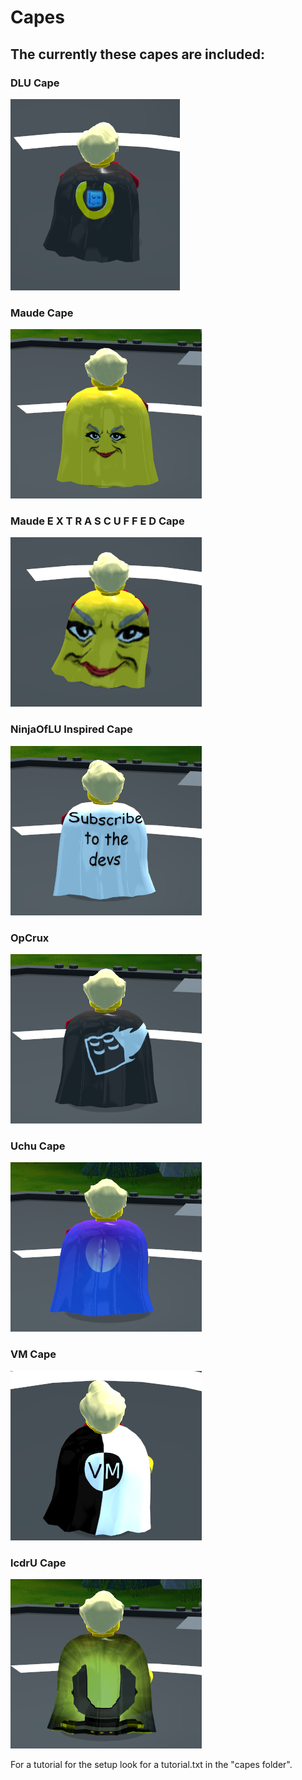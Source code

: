 # Capes

## The currently these capes are included:

### DLU Cape
![](https://github.com/VaiskiKP/VKPack/blob/master/variables/capes/DLU%20Cape/preview.PNG?raw=true)

### Maude Cape
![](https://github.com/VaiskiKP/VKPack/blob/master/variables/capes/Maude%20Cape/preview.PNG?raw=true)

### Maude E X T R A  S C U F F E D Cape
![](https://github.com/VaiskiKP/VKPack/blob/master/variables/capes/Maude%20E%20X%20T%20R%20A%20%20S%20C%20U%20F%20F%20E%20D%20Cape/preview.PNG?raw=true)

### NinjaOfLU Inspired Cape
![](https://github.com/VaiskiKP/VKPack/blob/master/variables/capes/NinjaOfLU%20Inspired%20Cape/preview.PNG?raw=true)

### OpCrux
![](https://github.com/VaiskiKP/VKPack/blob/master/variables/capes/OpCrux%20Cape/preview.PNG?raw=true)

### Uchu Cape
![](https://github.com/VaiskiKP/VKPack/blob/master/variables/capes/Uchu%20Cape/preview.PNG?raw=true)

### VM Cape
![](https://github.com/VaiskiKP/VKPack/blob/master/variables/capes/VM%20Cape/preview.PNG?raw=true)

### lcdrU Cape
![](https://github.com/VaiskiKP/VKPack/blob/master/variables/capes/lcdrU%20Cape/preview.PNG?raw=true)

For a tutorial for the setup look for a tutorial.txt in the "capes folder".
